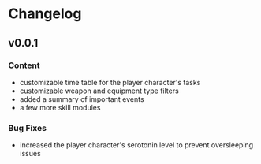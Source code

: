 # Changelog

## v0.0.1
### Content
* customizable time table for the player character's tasks
* customizable weapon and equipment type filters
* added a summary of important events
* a few more skill modules

### Bug Fixes
* increased the player character's serotonin level to prevent oversleeping issues
